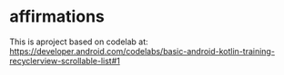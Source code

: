 # affirmations
This is aproject based on codelab at:  https://developer.android.com/codelabs/basic-android-kotlin-training-recyclerview-scrollable-list#1
